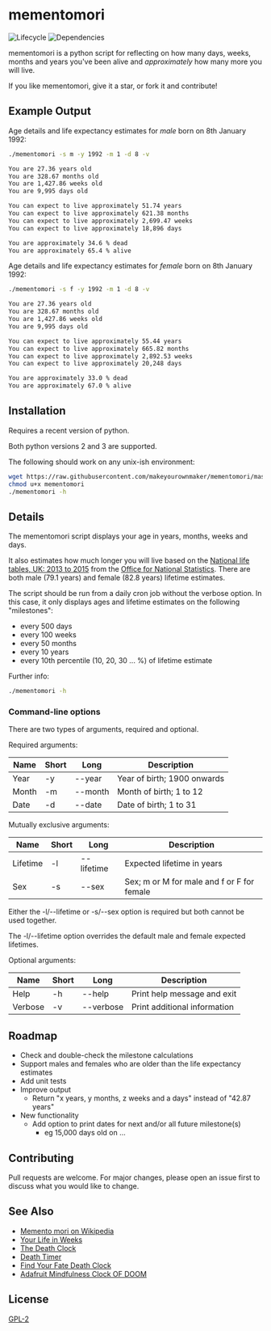 
# mementomori 

![Lifecycle
](https://img.shields.io/badge/lifecycle-experimental-orange.svg?style=flat)
![Dependencies
](https://img.shields.io/badge/dependencies-none-brightgreen.svg?style=flat)

mementomori is a python script for reflecting on how many days, weeks, months and years you've been alive
and *approximately* how many more you will live.

If you like mementomori, give it a star, or fork it and contribute!


## Example Output

Age details and life expectancy estimates for _male_ born on 8th January 1992:
```sh
./mementomori -s m -y 1992 -m 1 -d 8 -v

You are 27.36 years old
You are 328.67 months old
You are 1,427.86 weeks old
You are 9,995 days old

You can expect to live approximately 51.74 years
You can expect to live approximately 621.38 months
You can expect to live approximately 2,699.47 weeks
You can expect to live approximately 18,896 days

You are approximately 34.6 % dead
You are approximately 65.4 % alive
```

Age details and life expectancy estimates for _female_ born on 8th January 1992:
```sh
./mementomori -s f -y 1992 -m 1 -d 8 -v

You are 27.36 years old
You are 328.67 months old
You are 1,427.86 weeks old
You are 9,995 days old

You can expect to live approximately 55.44 years
You can expect to live approximately 665.82 months
You can expect to live approximately 2,892.53 weeks
You can expect to live approximately 20,248 days

You are approximately 33.0 % dead
You are approximately 67.0 % alive

```


## Installation

Requires a recent version of python.

Both python versions 2 and 3 are supported.

The following should work on any unix-ish environment:
```sh
wget https://raw.githubusercontent.com/makeyourownmaker/mementomori/master/mementomori
chmod u+x mementomori
./mementomori -h
```


## Details

The mementomori script displays your age in years, months, weeks and days.

It also estimates how much longer you will live based on the 
[National life tables, UK: 2013 to 2015](https://www.ons.gov.uk/peoplepopulationandcommunity/birthsdeathsandmarriages/lifeexpectancies/bulletins/nationallifetablesunitedkingdom/20132015)
from the [Office for National Statistics](https://www.ons.gov.uk/).
There are both male (79.1 years) and female (82.8 years) lifetime estimates.

The script should be run from a daily cron job without the verbose option.
In this case, it only displays ages and lifetime estimates on the following "milestones":
 * every 500 days
 * every 100 weeks
 * every 50 months
 * every 10 years
 * every 10th percentile (10, 20, 30 ... %) of lifetime estimate

Further info:
```sh
./mementomori -h
```

### Command-line options

There are two types of arguments, required and optional.

Required arguments:

| Name  | Short | Long    | Description                                |
|-------|-------|---------|--------------------------------------------|
| Year  | -y    | --year  | Year of birth; 1900 onwards                |
| Month | -m    | --month | Month of birth; 1 to 12                    |
| Date  | -d    | --date  | Date of birth; 1 to 31                     |

Mutually exclusive arguments:

| Name     | Short | Long       | Description                                |
|----------|-------|------------|--------------------------------------------|
| Lifetime | -l    | --lifetime | Expected lifetime in years                 |
| Sex      | -s    | --sex      | Sex; m or M for male and f or F for female |

Either the -l/--lifetime or -s/--sex option is required but both cannot be
used together.

The -l/--lifetime option overrides the default male and female expected
lifetimes.

Optional arguments:

| Name     | Short | Long       | Description                  |
|----------|-------|------------|------------------------------|
| Help     | -h    | --help     | Print help message and exit  |
| Verbose  | -v    | --verbose  | Print additional information |


## Roadmap

 * Check and double-check the milestone calculations
 * Support males and females who are older than the life expectancy estimates
 * Add unit tests
 * Improve output
   * Return "x years, y months, z weeks and a days" instead of "42.87 years"
 * New functionality
   * Add option to print dates for next and/or all future milestone(s)
     * eg 15,000 days old on ...


## Contributing

Pull requests are welcome.  For major changes, please open an issue first to discuss what you would like to change.


## See Also

* [Memento mori on Wikipedia](https://en.wikipedia.org/wiki/Memento_mori)
* [Your Life in Weeks](https://waitbutwhy.com/2014/05/life-weeks.html)
* [The Death Clock](https://www.death-clock.org/)
* [Death Timer](https://www.deathtimer.com/)
* [Find Your Fate Death Clock](https://www.findyourfate.com/deathmeter/deathmtr.html)
* [Adafruit Mindfulness Clock OF DOOM](https://learn.adafruit.com/mindfulness-clock-of-doom)


## License
[GPL-2](https://www.gnu.org/licenses/old-licenses/gpl-2.0.en.html)
